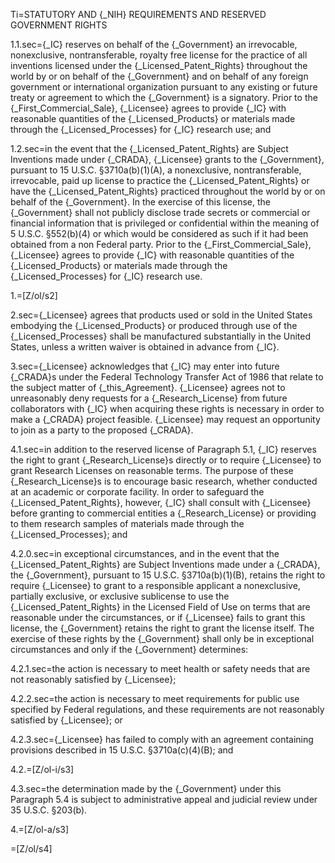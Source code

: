 Ti=STATUTORY AND {_NIH} REQUIREMENTS AND RESERVED GOVERNMENT RIGHTS

1.1.sec={_IC} reserves on behalf of the {_Government} an irrevocable, nonexclusive, nontransferable, royalty free license for the practice of all inventions licensed under the {_Licensed_Patent_Rights} throughout the world by or on behalf of the {_Government} and on behalf of any foreign government or international organization pursuant to any existing or future treaty or agreement to which the {_Government} is a signatory.  Prior to the {_First_Commercial_Sale},  {_Licensee} agrees to provide {_IC} with reasonable quantities of the {_Licensed_Products} or materials made through the {_Licensed_Processes} for {_IC} research use; and

1.2.sec=in the event that the {_Licensed_Patent_Rights} are Subject Inventions made under {_CRADA}, {_Licensee} grants to the {_Government}, pursuant to 15 U.S.C. §3710a(b)(1)(A), a nonexclusive, nontransferable, irrevocable, paid up license to practice the {_Licensed_Patent_Rights} or have the {_Licensed_Patent_Rights} practiced throughout the world by or on behalf of the {_Government}.  In the exercise of this license, the {_Government} shall not publicly disclose trade secrets or commercial or financial information that is privileged or confidential within the meaning of 5 U.S.C. §552(b)(4) or which would be considered as such if it had been obtained from a non Federal party.  Prior to the {_First_Commercial_Sale}, {_Licensee} agrees to provide {_IC} with reasonable quantities of the {_Licensed_Products} or materials made through the {_Licensed_Processes} for {_IC} research use.

1.=[Z/ol/s2]

2.sec={_Licensee} agrees that products used or sold in the United States embodying the {_Licensed_Products} or produced through use of the {_Licensed_Processes} shall be manufactured substantially in the United States, unless a written waiver is obtained in advance from {_IC}.

3.sec={_Licensee} acknowledges that {_IC} may enter into future {_CRADA}s under the Federal Technology Transfer Act of 1986 that relate to the subject matter of {_this_Agreement}.  {_Licensee} agrees not to unreasonably deny requests for a {_Research_License} from future collaborators with {_IC} when acquiring these rights is necessary in order to make a {_CRADA} project feasible.  {_Licensee} may request an opportunity to join as a party to the proposed {_CRADA}.

4.1.sec=in addition to the reserved license of Paragraph 5.1, {_IC} reserves the right to 	grant {_Research_License}s directly or to require {_Licensee} to grant Research 	Licenses on reasonable terms.  The purpose of these {_Research_License}s is to 	encourage basic research, whether conducted at an academic or corporate 	facility.  In order to safeguard the {_Licensed_Patent_Rights}, however, {_IC} 	shall consult with {_Licensee} before granting to commercial entities a 	{_Research_License} or providing to them research samples of materials made 	through the {_Licensed_Processes}; and

4.2.0.sec=in exceptional circumstances, and in the event that the {_Licensed_Patent_Rights} are Subject Inventions made under a {_CRADA}, the {_Government}, pursuant to 15 U.S.C. §3710a(b)(1)(B), retains the right to require {_Licensee} to grant to a responsible applicant a nonexclusive, partially exclusive, or exclusive sublicense to use the {_Licensed_Patent_Rights} in the Licensed Field of Use on terms that are reasonable under the circumstances, or if {_Licensee} fails to grant this license, the {_Government} retains the right to grant the license itself.  The exercise of these rights by the {_Government} shall only be in exceptional circumstances and only if the {_Government} determines:

4.2.1.sec=the action is necessary to meet health or safety needs that are not reasonably satisfied by {_Licensee};

4.2.2.sec=the action is necessary to meet requirements for public use specified by Federal regulations, and these requirements are not reasonably satisfied by {_Licensee}; or

4.2.3.sec={_Licensee} has failed to comply with an agreement containing provisions described in 15 U.S.C. §3710a(c)(4)(B); and

4.2.=[Z/ol-i/s3]

4.3.sec=the determination made by the {_Government} under this Paragraph 5.4 is subject to administrative appeal and judicial review under 35 U.S.C. §203(b).

4.=[Z/ol-a/s3]

=[Z/ol/s4]
